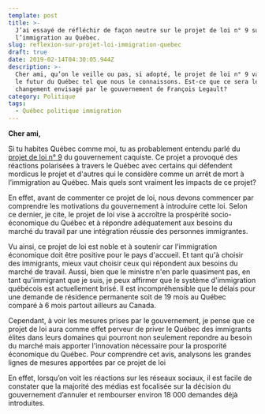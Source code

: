 ```yaml
---
template: post
title: >-
  J’ai essayé de réfléchir de façon neutre sur le projet de loi n° 9 sur
  l’immigration au Québec.
slug: reflexion-sur-projet-loi-immigration-quebec
draft: true
date: 2019-02-14T04:30:05.944Z
description: >-
  Cher ami, qu’on le veille ou pas, si adopté, le projet de loi n° 9 va changer
  le futur du Québec tel que nous le connaissons. Est-ce que ce sera le
  changement envisagé par le gouvernement de François Legault?
category: Politique
tags:
  - Québec politique immigration
---
```

**Cher ami,**

Si tu habites Québec comme moi, tu as probablement entendu parlé du [projet de loi n° 9](http://www.assnat.qc.ca/fr/travaux-parlementaires/projets-loi/projet-loi-9-42-1.html) du gouvernement caquiste. Ce projet a provoqué des réactions polarisées à travers le Québec avec certains qui défendent mordicus le projet et d'autres qui le considère comme un arrêt de mort à l’immigration au Québec. Mais quels sont vraiment les impacts de ce projet?

En effet, avant de commenter ce projet de loi, nous devons commencer par comprendre les motivations du gouvernement à introduire cette loi. Selon ce dernier, je cite, le projet de loi vise à accroître la prospérité socio-économique du Québec et à répondre adéquatement aux besoins du marché du travail par une intégration réussie des personnes immigrantes.

Vu ainsi, ce projet de loi est noble et à soutenir car l'immigration économique doit être positive pour le pays d'accueil. Et tant qu'à choisir des immigrants, mieux vaut choisir ceux qui répondent aux besoins du marché de travail. 
Aussi, bien que le ministre n'en parle quasiment pas, en tant qu'immigrant que je suis, je peux affirmer que le système d'immigration québécois est actuellement brisé. Il est incompréhensible que le délais pour une demande de résidence permanente soit de 19 mois au Québec comparé à 6 mois partout ailleurs au Canada.

Cependant, à voir les mesures prises par le gouvernement, je pense que ce projet de loi aura comme effet perveur de priver le Québec des immigrants élites dans leurs domaines qui pourront non seulement repondre au besoin du marché mais apporter l'innovation nécessaire pour la prosporité économique du Québec. Pour comprendre cet avis, analysons les grandes lignes de mesures apportées par ce projet de  loi

En effet, lorsqu’on voit les réactions sur les réseaux sociaux, il est facile de constater que la majorité des médias est focalisée sur la décision du gouvernement d’annuler et rembourser environ 18 000 demandes déjà introduites.
